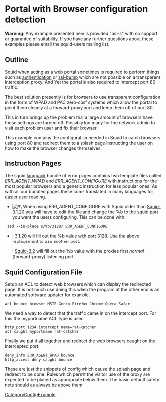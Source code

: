 # Portal with Browser configuration detection

**Warning**: Any example presented here is provided "as-is" with no
support or guarantee of suitability. If you have any further questions
about these examples please email the squid-users mailing list.

## Outline

Squid when acting as a web portal sometimes is required to perform
things such as
[authentication](/Features/Authentication#)
or
[ssl-bump](/Features/SslBump#)
which are not possible on a transparent interception proxy. And Yet the
portal is also required to intercept port 80 traffic.

The best solution presently is for browsers to use transparent
configuration in the form of WPAD and PAC zero-conf systems which allow
the portal to point them cleanly at a forward-proxy port and keep them
off of port 80.

This in turn brings up the problem that a large amount of browsers have
these settings are turned off. Possibly too many for the network admin
to visit each problem user and fix their browser.

This example contains the configuration needed in Squid to catch
browsers using port 80 and redirect them to a splash page instructing
the user on how to make the browser changes themselves.

## Instruction Pages

The squid [langpack](http://www.squid-cache.org/Versions/langpack)
bundle of error pages contains two template files called
*ERR\_AGENT\_WPAD* and *ERR\_AGENT\_CONFIGURE* with instructions for the
most popular browsers and a generic instruction for less popular ones.
As with all our bundled pages these come translated in many languages
for easier user reading.

  - ![/\!\\](https://wiki.squid-cache.org/wiki/squidtheme/img/alert.png)
    When using ERR\_AGENT\_CONFIGURE with Squid older than
    [Squid-3.1.20](/Releases/Squid-3.1#)
    you will have to edit the file and change the %b to the squid port
    you want the users configuring. This can be done with:

<!-- end list -->

``` 
 sed --in-place s/%b/3128/ ERR_AGENT_CONFIGURE
```

  - ℹ️
    [3.1.20](/Releases/Squid-3.1#)
    will fill out the %b value with port 3128. Use the above replacement
    to use another port.
    
    ℹ️
    [Squid-3.2](/Releases/Squid-3.2#)
    will fill out the %b value with the proxies first *normal*
    (forward-proxy) listening port.

## Squid Configuration File

Setup an ACL to detect web browsers which can display the redirected
page. It is not much use doing this when the program at the other end is
an automated software updater for example.

    acl bounce browser MSIE Gecko Firefox Chrome Opera Safari

We need a way to detect that the traffic came in on the intercept port.
For this the myportname ACL type is used.

    http_port 1234 intercept name=rat-catcher
    acl caught myportname rat-catcher

Finally we put it all together and redirect the web browsers caught on
the intercepted port.

    deny_info ERR_AGENT_WPAD bounce
    http_access deny caught bounce

These are just the snippets of config which cause the splash page and
redirect to be done. Rules which permit the visitor use of the proxy are
expected to be placed as appropriate below them. The basic default
safety nets should as always be above them.

[CategoryConfigExample](/CategoryConfigExample#)
